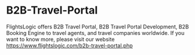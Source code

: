 # B2B-Travel-Portal
FlightsLogic offers B2B Travel Portal, B2B Travel Portal Development, B2B Booking Engine to travel agents, and travel companies worldwide.  If you want to know more, please visit our website https://www.flightslogic.com/b2b-travel-portal.php 
